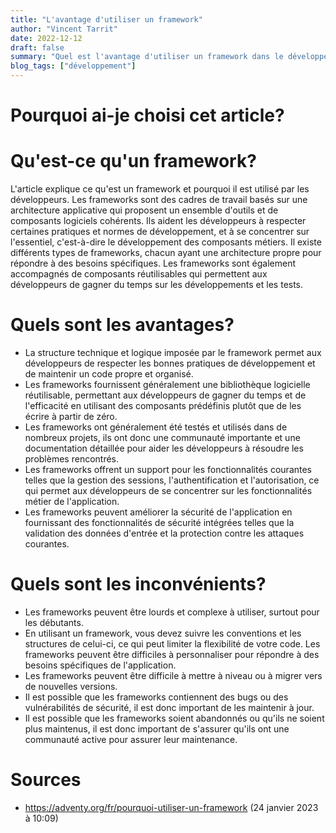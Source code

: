 ```yaml
---
title: "L'avantage d'utiliser un framework"
author: "Vincent Tarrit"
date: 2022-12-12
draft: false
summary: "Quel est l'avantage d'utiliser un framework dans le développement web ?"
blog_tags: ["développement"]
---
```


# Pourquoi ai-je choisi cet article?

# Qu'est-ce qu'un framework?

L'article explique ce qu'est un framework et pourquoi il est utilisé par les développeurs. Les frameworks sont des cadres de travail basés sur une architecture applicative qui proposent un ensemble d'outils et de composants logiciels cohérents. Ils aident les développeurs à respecter certaines pratiques et normes de développement, et à se concentrer sur l'essentiel, c'est-à-dire le développement des composants métiers. Il existe différents types de frameworks, chacun ayant une architecture propre pour répondre à des besoins spécifiques. Les frameworks sont également accompagnés de composants réutilisables qui permettent aux développeurs de gagner du temps sur les développements et les tests.

# Quels sont les avantages?

- La structure technique et logique imposée par le framework permet aux développeurs de respecter les bonnes pratiques de développement et de maintenir un code propre et organisé.
- Les frameworks fournissent généralement une bibliothèque logicielle réutilisable, permettant aux développeurs de gagner du temps et de l'efficacité en utilisant des composants prédéfinis plutôt que de les écrire à partir de zéro.
- Les frameworks ont généralement été testés et utilisés dans de nombreux projets, ils ont donc une communauté importante et une documentation détaillée pour aider les développeurs à résoudre les problèmes rencontrés.
- Les frameworks offrent un support pour les fonctionnalités courantes telles que la gestion des sessions, l'authentification et l'autorisation, ce qui permet aux développeurs de se concentrer sur les fonctionnalités métier de l'application.
- Les frameworks peuvent améliorer la sécurité de l'application en fournissant des fonctionnalités de sécurité intégrées telles que la validation des données d'entrée et la protection contre les attaques courantes.

# Quels sont les inconvénients?

- Les frameworks peuvent être lourds et complexe à utiliser, surtout pour les débutants.
- En utilisant un framework, vous devez suivre les conventions et les structures de celui-ci, ce qui peut limiter la flexibilité de votre code.
  Les frameworks peuvent être difficiles à personnaliser pour répondre à des besoins spécifiques de l'application.
- Les frameworks peuvent être difficile à mettre à niveau ou à migrer vers de nouvelles versions.
- Il est possible que les frameworks contiennent des bugs ou des vulnérabilités de sécurité, il est donc important de les maintenir à jour.
- Il est possible que les frameworks soient abandonnés ou qu'ils ne soient plus maintenus, il est donc important de s'assurer qu'ils ont une communauté active pour assurer leur maintenance.

# Sources

- https://adventy.org/fr/pourquoi-utiliser-un-framework (24 janvier 2023 à 10:09)
